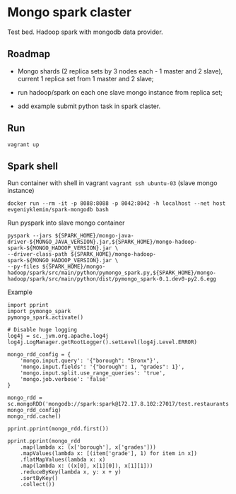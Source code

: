 Mongo spark claster
===================

Test bed.
Hadoop spark with mongodb data provider.


Roadmap
-------

* Mongo shards (2 replica sets by 3 nodes each - 1 master and 2 slave),
  current 1 replica set from 1 master and 2 slave;

* run hadoop/spark on each one slave mongo instance from replica set;

* add example submit python task in spark claster.


Run
---

```
vagrant up
```


Spark shell
-----------

Run container with shell in vagrant `vagrant ssh ubuntu-03` (slave mongo instance)

```
docker run --rm -it -p 8088:8088 -p 8042:8042 -h localhost --net host evgeniyklemin/spark-mongodb bash
```


Run pyspark into slave mongo container

```
pyspark --jars ${SPARK_HOME}/mongo-java-driver-${MONGO_JAVA_VERSION}.jar,${SPARK_HOME}/mongo-hadoop-spark-${MONGO_HADOOP_VERSION}.jar \
--driver-class-path ${SPARK_HOME}/mongo-hadoop-spark-${MONGO_HADOOP_VERSION}.jar \
--py-files ${SPARK_HOME}/mongo-hadoop/spark/src/main/python/pymongo_spark.py,${SPARK_HOME}/mongo-hadoop/spark/src/main/python/dist/pymongo_spark-0.1.dev0-py2.6.egg
```


Example

```
import pprint
import pymongo_spark
pymongo_spark.activate()

# Disable huge logging
log4j = sc._jvm.org.apache.log4j
log4j.LogManager.getRootLogger().setLevel(log4j.Level.ERROR)

mongo_rdd_config = {
    'mongo.input.query': '{"borough": "Bronx"}',
    'mongo.input.fields': '{"borough": 1, "grades": 1}',
    'mongo.input.split.use_range_queries': 'true',
    'mongo.job.verbose': 'false'
}

mongo_rdd = sc.mongoRDD('mongodb://spark:spark@172.17.8.102:27017/test.restaurants', mongo_rdd_config)
mongo_rdd.cache()

pprint.pprint(mongo_rdd.first())

pprint.pprint(mongo_rdd
    .map(lambda x: (x['borough'], x['grades']))
    .mapValues(lambda x: [(item['grade'], 1) for item in x])
    .flatMapValues(lambda x: x)
    .map(lambda x: ((x[0], x[1][0]), x[1][1]))
    .reduceByKey(lambda x, y: x + y)
    .sortByKey()
    .collect())

```
